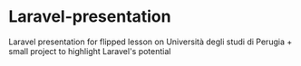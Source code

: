 # Laravel-presentation
Laravel presentation for flipped lesson on Università degli studi di Perugia + small project to highlight Laravel's potential

